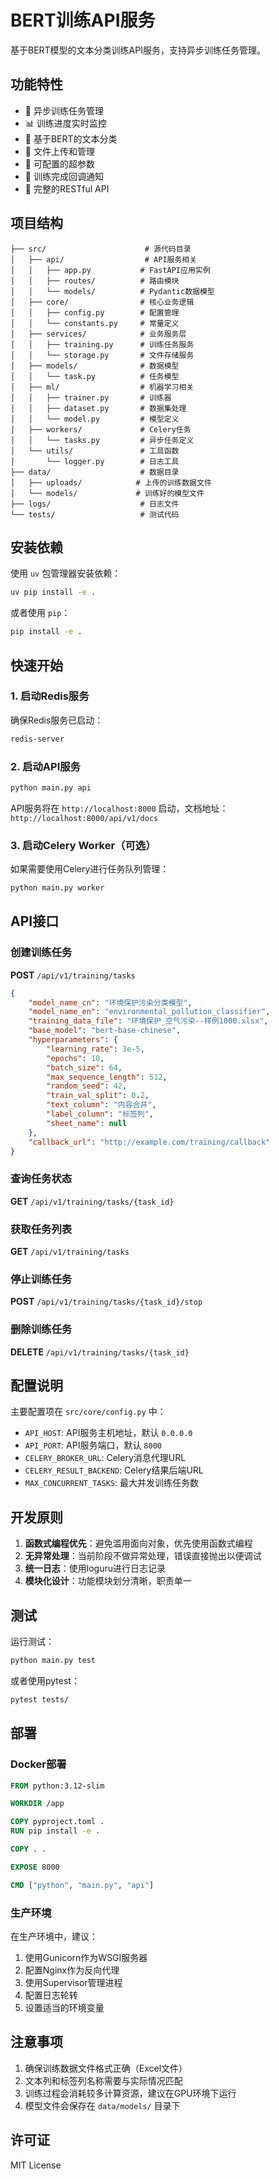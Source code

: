 # BERT训练API服务

基于BERT模型的文本分类训练API服务，支持异步训练任务管理。

## 功能特性

- 🚀 异步训练任务管理
- 📊 训练进度实时监控
- 🎯 基于BERT的文本分类
- 📁 文件上传和管理
- 🔧 可配置的超参数
- 📡 训练完成回调通知
- 📝 完整的RESTful API

## 项目结构

```
├── src/                      # 源代码目录
│   ├── api/                  # API服务相关
│   │   ├── app.py           # FastAPI应用实例
│   │   ├── routes/          # 路由模块
│   │   └── models/          # Pydantic数据模型
│   ├── core/                # 核心业务逻辑
│   │   ├── config.py        # 配置管理
│   │   └── constants.py     # 常量定义
│   ├── services/            # 业务服务层
│   │   ├── training.py      # 训练任务服务
│   │   └── storage.py       # 文件存储服务
│   ├── models/              # 数据模型
│   │   └── task.py          # 任务模型
│   ├── ml/                  # 机器学习相关
│   │   ├── trainer.py       # 训练器
│   │   ├── dataset.py       # 数据集处理
│   │   └── model.py         # 模型定义
│   ├── workers/             # Celery任务
│   │   └── tasks.py         # 异步任务定义
│   └── utils/               # 工具函数
│       └── logger.py        # 日志工具
├── data/                    # 数据目录
│   ├── uploads/            # 上传的训练数据文件
│   └── models/             # 训练好的模型文件
├── logs/                    # 日志文件
└── tests/                   # 测试代码
```

## 安装依赖

使用 `uv` 包管理器安装依赖：

```bash
uv pip install -e .
```

或者使用 `pip`：

```bash
pip install -e .
```

## 快速开始

### 1. 启动Redis服务

确保Redis服务已启动：

```bash
redis-server
```

### 2. 启动API服务

```bash
python main.py api
```

API服务将在 `http://localhost:8000` 启动，文档地址： `http://localhost:8000/api/v1/docs`

### 3. 启动Celery Worker（可选）

如果需要使用Celery进行任务队列管理：

```bash
python main.py worker
```

## API接口

### 创建训练任务

**POST** `/api/v1/training/tasks`

```json
{
    "model_name_cn": "环境保护污染分类模型",
    "model_name_en": "environmental_pollution_classifier",
    "training_data_file": "环境保护_空气污染--样例1000.xlsx",
    "base_model": "bert-base-chinese",
    "hyperparameters": {
        "learning_rate": 3e-5,
        "epochs": 10,
        "batch_size": 64,
        "max_sequence_length": 512,
        "random_seed": 42,
        "train_val_split": 0.2,
        "text_column": "内容合并",
        "label_column": "标签列",
        "sheet_name": null
    },
    "callback_url": "http://example.com/training/callback"
}
```

### 查询任务状态

**GET** `/api/v1/training/tasks/{task_id}`

### 获取任务列表

**GET** `/api/v1/training/tasks`

### 停止训练任务

**POST** `/api/v1/training/tasks/{task_id}/stop`

### 删除训练任务

**DELETE** `/api/v1/training/tasks/{task_id}`

## 配置说明

主要配置项在 `src/core/config.py` 中：

- `API_HOST`: API服务主机地址，默认 `0.0.0.0`
- `API_PORT`: API服务端口，默认 `8000`
- `CELERY_BROKER_URL`: Celery消息代理URL
- `CELERY_RESULT_BACKEND`: Celery结果后端URL
- `MAX_CONCURRENT_TASKS`: 最大并发训练任务数

## 开发原则

1. **函数式编程优先**：避免滥用面向对象，优先使用函数式编程
2. **无异常处理**：当前阶段不做异常处理，错误直接抛出以便调试
3. **统一日志**：使用loguru进行日志记录
4. **模块化设计**：功能模块划分清晰，职责单一

## 测试

运行测试：

```bash
python main.py test
```

或者使用pytest：

```bash
pytest tests/
```

## 部署

### Docker部署

```dockerfile
FROM python:3.12-slim

WORKDIR /app

COPY pyproject.toml .
RUN pip install -e .

COPY . .

EXPOSE 8000

CMD ["python", "main.py", "api"]
```

### 生产环境

在生产环境中，建议：

1. 使用Gunicorn作为WSGI服务器
2. 配置Nginx作为反向代理
3. 使用Supervisor管理进程
4. 配置日志轮转
5. 设置适当的环境变量

## 注意事项

1. 确保训练数据文件格式正确（Excel文件）
2. 文本列和标签列名称需要与实际情况匹配
3. 训练过程会消耗较多计算资源，建议在GPU环境下运行
4. 模型文件会保存在 `data/models/` 目录下

## 许可证

MIT License